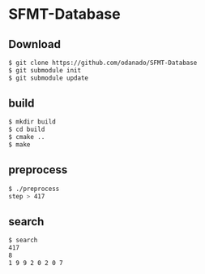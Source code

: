 # SFMT-Database

## Download
```bash
$ git clone https://github.com/odanado/SFMT-Database
$ git submodule init
$ git submodule update
```

## build
```bash
$ mkdir build
$ cd build
$ cmake ..
$ make
```

## preprocess
```bash
$ ./preprocess
step > 417
```

## search
```bash
$ search
417
8
1 9 9 2 0 2 0 7
```
